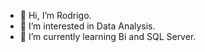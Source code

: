 - 👋 Hi, I’m Rodrigo.
- 👀 I’m interested in Data Analysis.
- 🌱 I’m currently learning Bi and SQL Server.
